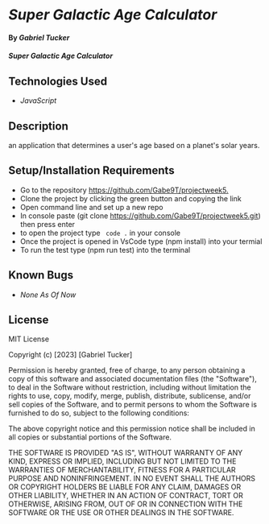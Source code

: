 # _Super Galactic Age Calculator_

#### By _**Gabriel Tucker**_

#### _Super Galactic Age Calculator_

## Technologies Used
* _JavaScript_

## Description
an application that determines a user's age based on a planet's solar years.

## Setup/Installation Requirements
* Go to the repository [https://github.com/Gabe9T/projectweek5. ](https://github.com/Gabe9T/projectweek5) 
* Clone the project by clicking the green button and copying the link  
* Open command line and set up a new repo 
* In console paste (git clone https://github.com/Gabe9T/projectweek5.git) then press enter
* to open the project type <code> code .</code> in your console
* Once the project is opened in VsCode type (npm install) into your termial
* To run the test type (npm run test) into the terminal





## Known Bugs

* _None As Of Now_


## License

MIT License

Copyright (c) [2023] [Gabriel Tucker]

Permission is hereby granted, free of charge, to any person obtaining a copy
of this software and associated documentation files (the "Software"), to deal
in the Software without restriction, including without limitation the rights
to use, copy, modify, merge, publish, distribute, sublicense, and/or sell
copies of the Software, and to permit persons to whom the Software is
furnished to do so, subject to the following conditions:

The above copyright notice and this permission notice shall be included in all
copies or substantial portions of the Software.

THE SOFTWARE IS PROVIDED "AS IS", WITHOUT WARRANTY OF ANY KIND, EXPRESS OR
IMPLIED, INCLUDING BUT NOT LIMITED TO THE WARRANTIES OF MERCHANTABILITY,
FITNESS FOR A PARTICULAR PURPOSE AND NONINFRINGEMENT. IN NO EVENT SHALL THE
AUTHORS OR COPYRIGHT HOLDERS BE LIABLE FOR ANY CLAIM, DAMAGES OR OTHER
LIABILITY, WHETHER IN AN ACTION OF CONTRACT, TORT OR OTHERWISE, ARISING FROM,
OUT OF OR IN CONNECTION WITH THE SOFTWARE OR THE USE OR OTHER DEALINGS IN THE
SOFTWARE.
